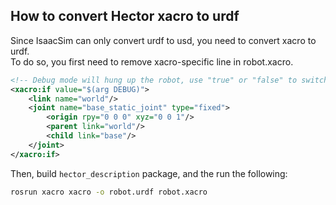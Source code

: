 ## How to convert Hector xacro to urdf
Since IsaacSim can only convert urdf to usd, you need to convert xacro to urdf. \
To do so, you  first need to remove xacro-specific line in robot.xacro. 

```xml
<!-- Debug mode will hung up the robot, use "true" or "false" to switch it. -->
<xacro:if value="$(arg DEBUG)">
    <link name="world"/>
    <joint name="base_static_joint" type="fixed">
        <origin rpy="0 0 0" xyz="0 0 1"/>
        <parent link="world"/>
        <child link="base"/>
    </joint>
</xacro:if>
```

Then, build `hector_description` package, and the run the following:
```bash
rosrun xacro xacro -o robot.urdf robot.xacro
```